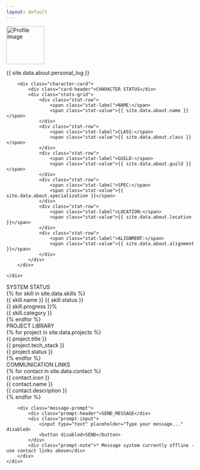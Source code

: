 ```yaml
---
layout: default
---
```


<!-- ABOUT Tab Content -->
<div class="tab-content active" id="about-tab">
    <div class="character-screen">
        <div class="personal-log">
            <div class="profile-section">
                <div class="profile-image">
                    <img src="{{ site.data.about.profile_image | relative_url }}" alt="Profile Image" class="profile-img" width="100" height="100">
                </div>
                <div class="profile-text">
                    <p>{{ site.data.about.personal_log }}</p>
                </div>
            </div>
        </div>
        
        <div class="character-card">
            <div class="card-header">CHARACTER STATUS</div>
            <div class="stats-grid">
                <div class="stat-row">
                    <span class="stat-label">NAME:</span>
                    <span class="stat-value">{{ site.data.about.name }}</span>
                </div>
                <div class="stat-row">
                    <span class="stat-label">CLASS:</span>
                    <span class="stat-value">{{ site.data.about.class }}</span>
                </div>
                <div class="stat-row">
                    <span class="stat-label">GUILD:</span>
                    <span class="stat-value">{{ site.data.about.guild }}</span>
                </div>
                <div class="stat-row">
                    <span class="stat-label">SPEC:</span>
                    <span class="stat-value">{{ site.data.about.specialization }}</span>
                </div>
                <div class="stat-row">
                    <span class="stat-label">LOCATION:</span>
                    <span class="stat-value">{{ site.data.about.location }}</span>
                </div>
                <div class="stat-row">
                    <span class="stat-label">ALIGNMENT:</span>
                    <span class="stat-value">{{ site.data.about.alignment }}</span>
                </div>
            </div>
        </div>
        
    </div>
</div>

<!-- SKILLS Tab Content -->
<div class="tab-content" id="skills-tab">
    <div class="system-dashboard">
        <div class="dashboard-header">SYSTEM STATUS</div>
        <div class="skills-grid">
            {% for skill in site.data.skills %}
            <div class="skill-item">
                <div class="skill-header">
                    <span class="skill-name">{{ skill.name }}</span>
                    <span class="skill-status status-{{ skill.status | downcase }}">{{ skill.status }}</span>
                </div>
                <div class="skill-progress">
                    <div class="progress-bar">
                        <div class="progress-fill" data-width="{{ skill.progress }}"></div>
                    </div>
                    <span class="progress-text">{{ skill.progress }}%</span>
                </div>
                <div class="skill-category">{{ skill.category }}</div>
            </div>
            {% endfor %}
        </div>
    </div>
</div>

<!-- PROJECTS Tab Content -->
<div class="tab-content" id="projects-tab">
    <div class="projects-grid">
        <div class="projects-header">PROJECT LIBRARY</div>
        {% for project in site.data.projects %}
        <div class="project-library-item" onclick="openProjectModal('{{ project.title }}', '{{ project.description }}', '{{ project.tech_stack }}', '{{ project.status }}', '{{ project.github }}', '{{ project.demo }}')">
            <div class="library-item-label">{{ project.title }}</div>
            <div class="library-item-tech">{{ project.tech_stack }}</div>
            <div class="library-item-status status-{{ project.status | downcase }}">{{ project.status }}</div>
        </div>
        {% endfor %}
    </div>
</div>

<!-- CONTACT Tab Content -->
<div class="tab-content" id="contact-tab">
    <div class="contact-panel">
        <div class="panel-header">COMMUNICATION LINKS</div>
        <div class="contact-grid">
            {% for contact in site.data.contact %}
            <div class="contact-card" onclick="handleContactClick('{{ contact.type }}', '{{ contact.value }}')">
                <div class="contact-icon">{{ contact.icon }}</div>
                <div class="contact-info">
                    <div class="contact-name">{{ contact.name }}</div>
                    <div class="contact-desc">{{ contact.description }}</div>
                </div>
            </div>
            {% endfor %}
        </div>
        
        <div class="message-prompt">
            <div class="prompt-header">SEND_MESSAGE</div>
            <div class="prompt-input">
                <input type="text" placeholder="Type your message..." disabled>
                <button disabled>SEND</button>
            </div>
            <div class="prompt-note">* Message system currently offline - use contact links above</div>
        </div>
    </div>
</div>